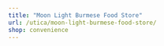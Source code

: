 ```yaml
---
title: "Moon Light Burmese Food Store"
url: /utica/moon-light-burmese-food-store/
shop: convenience
---
```

